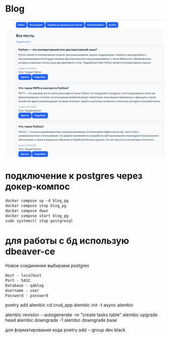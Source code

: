 # Blog 

![Страница Постов](https://github.com/kodunaiff/fastapi-interview-blog/blob/main/img_for_readme/main_pic.png)


# подключение к postgres через докер-компос

```
docker compose up -d blog_pg
docker compose stop blog_pg
docker compose down
docker compose start blog_pg
sudo systemctl stop postgresql
```

# для работы с бд использую dbeaver-ce

Новое соединение выбираем postgres

```
Host - localhost
Port - 5432
Database - qablog
Username - user
Password - password
```


poetry add alembic
cd crud_app
alembic init -t async alembic

alembic revision --autogenerate -m "create tasks table"
alembic upgrade head
alembic downgrade -1
alembic downgrade base

для форматирования кода
poetry add --group dev black
